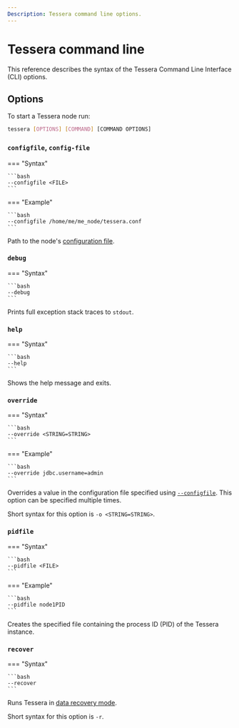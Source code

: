 ```yaml
---
Description: Tessera command line options.
---
```


# Tessera command line

This reference describes the syntax of the Tessera Command Line Interface (CLI) options.

## Options

To start a Tessera node run:

```bash
tessera [OPTIONS] [COMMAND] [COMMAND OPTIONS]
```

### `configfile`, `config-file`

=== "Syntax"

    ```bash
    --configfile <FILE>
    ```

=== "Example"

    ```bash
    --configfile /home/me/me_node/tessera.conf
    ```

Path to the node's [configuration file](../../HowTo/Configure/Tessera.md).

### `debug`

=== "Syntax"

    ```bash
    --debug
    ```

Prints full exception stack traces to `stdout`.

### `help`

=== "Syntax"

    ```bash
    --help
    ```

Shows the help message and exits.

### `override`

=== "Syntax"

    ```bash
    --override <STRING=STRING>
    ```

=== "Example"

    ```bash
    --override jdbc.username=admin
    ```

Overrides a value in the configuration file specified using [`--configfile`](#configfile-config-file).
This option can be specified multiple times.

Short syntax for this option is `-o <STRING=STRING>`.

### `pidfile`

=== "Syntax"

    ```bash
    --pidfile <FILE>
    ```

=== "Example"

    ```bash
    --pidfile node1PID
    ```

Creates the specified file containing the process ID (PID) of the Tessera instance.

### `recover`

=== "Syntax"

    ```bash
    --recover
    ```

Runs Tessera in [data recovery mode](../../HowTo/Use/Data-Recovery.md).

Short syntax for this option is `-r`.
